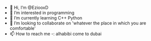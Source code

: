 - 👋 Hi, I’m @EziooxD
- 👀 I’m interested in programming
- 🌱 I’m currently learning C++ Python
- 💞️ I’m looking to collaborate on 'whatever the place in which you are comfortable'
- 📫 How to reach me -: alhabibi come to dubai

<!---
EziooxD/EziooxD is a ✨ special ✨ repository because its `README.md` (this file) appears on your GitHub profile.
You can click the Preview link to take a look at your changes.
--->
